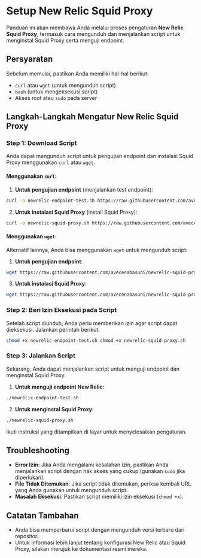 # Setup New Relic Squid Proxy

Panduan ini akan membawa Anda melalui proses pengaturan **New Relic Squid Proxy**, termasuk cara mengunduh dan menjalankan script untuk menginstal Squid Proxy serta menguji endpoint.

## Persyaratan

Sebelum memulai, pastikan Anda memiliki hal-hal berikut:
- `curl` atau `wget` (untuk mengunduh script)
- `bash` (untuk mengeksekusi script)
- Akses root atau `sudo` pada server

## Langkah-Langkah Mengatur New Relic Squid Proxy

### Step 1: Download Script
Anda dapat mengunduh script untuk pengujian endpoint dan instalasi Squid Proxy menggunakan `curl` atau `wget`.

#### Menggunakan `curl`:
1. **Untuk pengujian endpoint** (menjalankan test endpoint):
```bash
curl -o newrelic-endpoint-test.sh https://raw.githubusercontent.com/avecenabasuni/newrelic-squid-proxy/refs/heads/main/newrelic-endpoint-test.sh
```

2. **Untuk instalasi Squid Proxy** (install Squid Proxy):
```bash
curl -o newrelic-squid-proxy.sh https://raw.githubusercontent.com/avecenabasuni/newrelic-squid-proxy/refs/heads/main/newrelic-squid-proxy.sh
```
#### Menggunakan `wget`:
Alternatif lainnya, Anda bisa menggunakan `wget` untuk mengunduh script:
1. **Untuk pengujian endpoint**:
```bash
wget https://raw.githubusercontent.com/avecenabasuni/newrelic-squid-proxy/refs/heads/main/newrelic-endpoint-test.sh -O newrelic-endpoint-test.sh
```

3. **Untuk instalasi Squid Proxy**:
```bash
wget https://raw.githubusercontent.com/avecenabasuni/newrelic-squid-proxy/refs/heads/main/newrelic-squid-proxy.sh -O newrelic-squid-proxy.sh
```

### Step 2: Beri Izin Eksekusi pada Script
Setelah script diunduh, Anda perlu memberikan izin agar script dapat dieksekusi. Jalankan perintah berikut:
```bash
chmod +x newrelic-endpoint-test.sh chmod +x newrelic-squid-proxy.sh
```

### Step 3: Jalankan Script

Sekarang, Anda dapat menjalankan script untuk menguji endpoint dan menginstal Squid Proxy.
1. **Untuk menguji endpoint New Relic**:
```bash
./newrelic-endpoint-test.sh
```

2. **Untuk menginstal Squid Proxy**:
```bash
./newrelic-squid-proxy.sh
```

Ikuti instruksi yang ditampilkan di layar untuk menyelesaikan pengaturan.

## Troubleshooting

- **Error Izin**: Jika Anda mengalami kesalahan izin, pastikan Anda menjalankan script dengan hak akses yang cukup (gunakan `sudo` jika diperlukan).
- **File Tidak Ditemukan**: Jika script tidak ditemukan, periksa kembali URL yang Anda gunakan untuk mengunduh script.
- **Masalah Eksekusi**: Pastikan script memiliki izin eksekusi (`chmod +x`).

## Catatan Tambahan
- Anda bisa memperbarui script dengan mengunduh versi terbaru dari repositori.
- Untuk informasi lebih lanjut tentang konfigurasi New Relic atau Squid Proxy, silakan merujuk ke dokumentasi resmi mereka.

